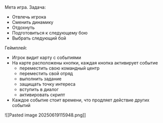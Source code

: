 Мета игра.
Задача:
* Отвлечь игрока
* Сменить динамику
* Отдохнуть
* Подготовиться к следующему бою
* Выбрать следующий бой

Геймплей:
* Игрок видит карту с событиями
* На карте расположены кнопки, каждая кнопка активирует событие
	* переместить свою командный центр
	* переместить свой отряд
	* выполнить задание
	* защищать точку интереса
	* вступить в диалог
	* активировать скрипт
* Каждое событие стоит времени, что продляет действие других событий

![[Pasted image 20250619115948.png]]